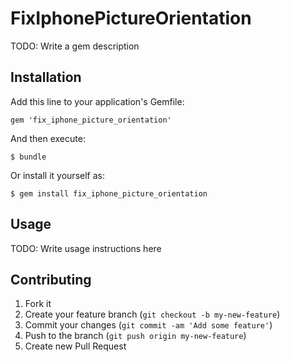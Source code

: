 # FixIphonePictureOrientation

TODO: Write a gem description

## Installation

Add this line to your application's Gemfile:

    gem 'fix_iphone_picture_orientation'

And then execute:

    $ bundle

Or install it yourself as:

    $ gem install fix_iphone_picture_orientation

## Usage

TODO: Write usage instructions here

## Contributing

1. Fork it
2. Create your feature branch (`git checkout -b my-new-feature`)
3. Commit your changes (`git commit -am 'Add some feature'`)
4. Push to the branch (`git push origin my-new-feature`)
5. Create new Pull Request
